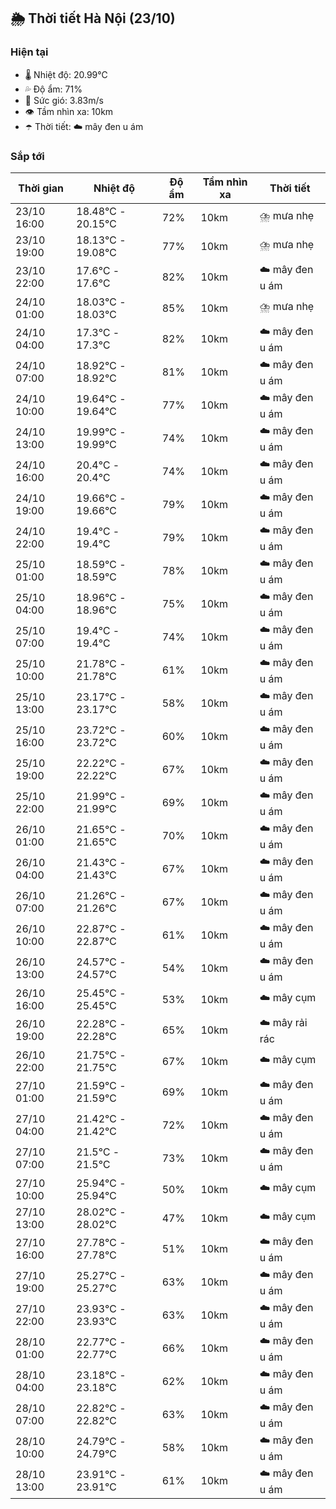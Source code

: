 ## 🌦️ Thời tiết Hà Nội (23/10)

### Hiện tại

- 🌡️ Nhiệt độ: 20.99℃
- 💦 Độ ẩm: 71%
- 💨 Sức gió: 3.83m/s
- 👁️ Tầm nhìn xa: 10km
- ☂️ Thời tiết: ☁️ mây đen u ám

### Sắp tới

| Thời gian | Nhiệt độ | Độ ẩm | Tầm nhìn xa | Thời tiết |
| --- | --- | --- | --- | --- |
| 23/10 16:00 | 18.48℃ - 20.15℃ | 72% | 10km | ⛈️ mưa nhẹ |
| 23/10 19:00 | 18.13℃ - 19.08℃ | 77% | 10km | ⛈️ mưa nhẹ |
| 23/10 22:00 | 17.6℃ - 17.6℃ | 82% | 10km | ☁️ mây đen u ám |
| 24/10 01:00 | 18.03℃ - 18.03℃ | 85% | 10km | ⛈️ mưa nhẹ |
| 24/10 04:00 | 17.3℃ - 17.3℃ | 82% | 10km | ☁️ mây đen u ám |
| 24/10 07:00 | 18.92℃ - 18.92℃ | 81% | 10km | ☁️ mây đen u ám |
| 24/10 10:00 | 19.64℃ - 19.64℃ | 77% | 10km | ☁️ mây đen u ám |
| 24/10 13:00 | 19.99℃ - 19.99℃ | 74% | 10km | ☁️ mây đen u ám |
| 24/10 16:00 | 20.4℃ - 20.4℃ | 74% | 10km | ☁️ mây đen u ám |
| 24/10 19:00 | 19.66℃ - 19.66℃ | 79% | 10km | ☁️ mây đen u ám |
| 24/10 22:00 | 19.4℃ - 19.4℃ | 79% | 10km | ☁️ mây đen u ám |
| 25/10 01:00 | 18.59℃ - 18.59℃ | 78% | 10km | ☁️ mây đen u ám |
| 25/10 04:00 | 18.96℃ - 18.96℃ | 75% | 10km | ☁️ mây đen u ám |
| 25/10 07:00 | 19.4℃ - 19.4℃ | 74% | 10km | ☁️ mây đen u ám |
| 25/10 10:00 | 21.78℃ - 21.78℃ | 61% | 10km | ☁️ mây đen u ám |
| 25/10 13:00 | 23.17℃ - 23.17℃ | 58% | 10km | ☁️ mây đen u ám |
| 25/10 16:00 | 23.72℃ - 23.72℃ | 60% | 10km | ☁️ mây đen u ám |
| 25/10 19:00 | 22.22℃ - 22.22℃ | 67% | 10km | ☁️ mây đen u ám |
| 25/10 22:00 | 21.99℃ - 21.99℃ | 69% | 10km | ☁️ mây đen u ám |
| 26/10 01:00 | 21.65℃ - 21.65℃ | 70% | 10km | ☁️ mây đen u ám |
| 26/10 04:00 | 21.43℃ - 21.43℃ | 67% | 10km | ☁️ mây đen u ám |
| 26/10 07:00 | 21.26℃ - 21.26℃ | 67% | 10km | ☁️ mây đen u ám |
| 26/10 10:00 | 22.87℃ - 22.87℃ | 61% | 10km | ☁️ mây đen u ám |
| 26/10 13:00 | 24.57℃ - 24.57℃ | 54% | 10km | ☁️ mây đen u ám |
| 26/10 16:00 | 25.45℃ - 25.45℃ | 53% | 10km | ☁️ mây cụm |
| 26/10 19:00 | 22.28℃ - 22.28℃ | 65% | 10km | ☁️ mây rải rác |
| 26/10 22:00 | 21.75℃ - 21.75℃ | 67% | 10km | ☁️ mây cụm |
| 27/10 01:00 | 21.59℃ - 21.59℃ | 69% | 10km | ☁️ mây đen u ám |
| 27/10 04:00 | 21.42℃ - 21.42℃ | 72% | 10km | ☁️ mây đen u ám |
| 27/10 07:00 | 21.5℃ - 21.5℃ | 73% | 10km | ☁️ mây đen u ám |
| 27/10 10:00 | 25.94℃ - 25.94℃ | 50% | 10km | ☁️ mây cụm |
| 27/10 13:00 | 28.02℃ - 28.02℃ | 47% | 10km | ☁️ mây cụm |
| 27/10 16:00 | 27.78℃ - 27.78℃ | 51% | 10km | ☁️ mây đen u ám |
| 27/10 19:00 | 25.27℃ - 25.27℃ | 63% | 10km | ☁️ mây đen u ám |
| 27/10 22:00 | 23.93℃ - 23.93℃ | 63% | 10km | ☁️ mây đen u ám |
| 28/10 01:00 | 22.77℃ - 22.77℃ | 66% | 10km | ☁️ mây đen u ám |
| 28/10 04:00 | 23.18℃ - 23.18℃ | 62% | 10km | ☁️ mây đen u ám |
| 28/10 07:00 | 22.82℃ - 22.82℃ | 63% | 10km | ☁️ mây đen u ám |
| 28/10 10:00 | 24.79℃ - 24.79℃ | 58% | 10km | ☁️ mây đen u ám |
| 28/10 13:00 | 23.91℃ - 23.91℃ | 61% | 10km | ☁️ mây đen u ám |
